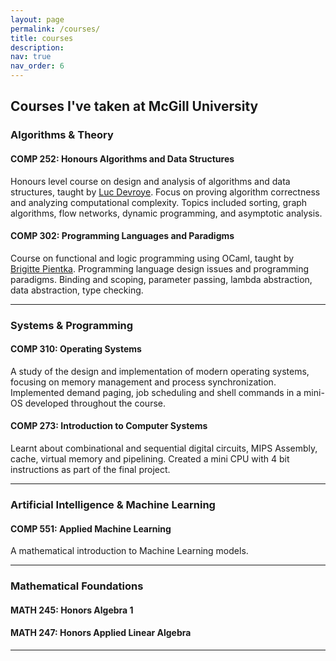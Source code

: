 ```yaml
---
layout: page
permalink: /courses/
title: courses
description:
nav: true
nav_order: 6
---
```


## Courses I've taken at McGill University

### Algorithms & Theory

#### **COMP 252: Honours Algorithms and Data Structures**  
Honours level course on design and analysis of algorithms and data structures, taught by [Luc Devroye](https://luc.devroye.org). Focus on proving algorithm correctness and analyzing computational complexity. Topics included sorting, graph algorithms, flow networks, dynamic programming, and asymptotic analysis.

#### **COMP 302: Programming Languages and Paradigms**  
Course on functional and logic programming using OCaml, taught by [Brigitte Pientka](https://www.cs.mcgill.ca/~bpientka/index.html). Programming language design issues and programming paradigms. Binding and scoping, parameter passing, lambda abstraction, data abstraction, type checking.

---

### Systems & Programming

#### **COMP 310: Operating Systems**  
A study of the design and implementation of modern operating systems, focusing on memory management and process synchronization. Implemented demand paging, job scheduling and shell commands in a mini-OS developed throughout the course. 

#### **COMP 273: Introduction to Computer Systems**  
Learnt about combinational and sequential digital circuits, MIPS Assembly, cache, virtual memory and pipelining. Created a mini CPU with 4 bit instructions as part of the final project. 

---

### Artificial Intelligence & Machine Learning

#### **COMP 551: Applied Machine Learning**  
A mathematical introduction to Machine Learning models.

---

### Mathematical Foundations

#### **MATH 245: Honors Algebra 1**  

#### **MATH 247: Honors Applied Linear Algebra**  

---
